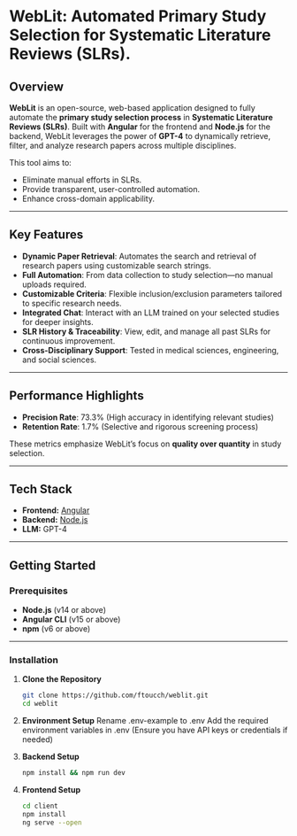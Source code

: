 # WebLit: Automated Primary Study Selection for Systematic Literature Reviews (SLRs).

## Overview
**WebLit** is an open-source, web-based application designed to fully automate the **primary study selection process** in **Systematic Literature Reviews (SLRs)**. Built with **Angular** for the frontend and **Node.js** for the backend, WebLit leverages the power of **GPT-4** to dynamically retrieve, filter, and analyze research papers across multiple disciplines.

This tool aims to:
- Eliminate manual efforts in SLRs.
- Provide transparent, user-controlled automation. 
- Enhance cross-domain applicability. 

---

## Key Features

- **Dynamic Paper Retrieval**: Automates the search and retrieval of research papers using customizable search strings.  
- **Full Automation**: From data collection to study selection—no manual uploads required.  
- **Customizable Criteria**: Flexible inclusion/exclusion parameters tailored to specific research needs.  
- **Integrated Chat**: Interact with an LLM trained on your selected studies for deeper insights.  
- **SLR History & Traceability**: View, edit, and manage all past SLRs for continuous improvement.  
- **Cross-Disciplinary Support**: Tested in medical sciences, engineering, and social sciences.  


---

## Performance Highlights

- **Precision Rate**: 73.3% (High accuracy in identifying relevant studies)  
- **Retention Rate**: 1.7% (Selective and rigorous screening process)  

These metrics emphasize WebLit’s focus on **quality over quantity** in study selection.

---

## Tech Stack

- **Frontend:** [Angular](https://angular.io/)  
- **Backend:** [Node.js](https://nodejs.org/)  
- **LLM:** GPT-4   

---

## Getting Started

### Prerequisites

- **Node.js** (v14 or above)  
- **Angular CLI** (v15 or above)  
- **npm** (v6 or above)  

---

### Installation

1. **Clone the Repository**  
   ```bash
   git clone https://github.com/ftoucch/weblit.git
   cd weblit

2. **Environment Setup**
Rename .env-example to .env
Add the required environment variables in .env
(Ensure you have API keys or credentials if needed)

3.  **Backend Setup**
    ```bash 
    npm install && npm run dev

4.  **Frontend Setup**

    ```bash
    cd client
    npm install 
    ng serve --open
